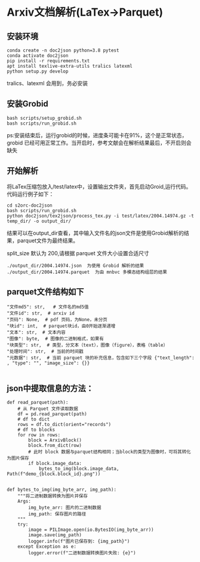 # Arxiv文档解析(LaTex->Parquet)

## 安装环境

```
conda create -n doc2json python=3.8 pytest
conda activate doc2json
pip install -r requirements.txt
apt install texlive-extra-utils tralics latexml
python setup.py develop
```

tralics、latexml 会用到，务必安装

## 安装Grobid
```
bash scripts/setup_grobid.sh
bash scripts/run_grobid.sh
```
ps:安装结束后，运行grobid的时候，进度条可能卡在91%，这个是正常状态，grobid 已经可用正常工作。当开启时，参考文献会在解析结果最后，不开启则会缺失

## 开始解析
将LaTex压缩包放入/test/latex中，设置输出文件夹，首先启动Groid,运行代码。代码运行例子如下：
```
cd s2orc-doc2json
bash scripts/run_grobid.sh
python doc2json/tex2json/process_tex.py -i test/latex/2004.14974.gz -t temp_dir/ -o output_dir/
```
结果可以在output_dir查看，其中输入文件名的json文件是使用Grobid解析的结果，parquet文件为最终结果。

split_size 默认为 200,请根据 parquet 文件大小设置合适尺寸

```
./output_dir/2004.14974.json  为使用 Grobid 解析的结果
./output_dir/2004.14974.parquet  为由 mnbvc 多模态结构组层的结果
```

## parquet文件结构如下
```
"文件md5": str,   # 文件名的md5值
"文件id": str,  # arxiv id
"页码": None,  # pdf 页码，为None，未分页
"块id": int,  # parquet块id，由0开始逐渐递增
"文本": str,  # 文本内容
"图像": byte,  # 图像的二进制格式，如果有 
"块类型": str,  # 类型，分文本（text），图像（figure），表格（table）
"处理时间": str,  # 当前的时间戳
"元数据": str,  # 当前 parquet 块的补充信息，包含如下三个字段 {"text_length": , "type": "", "image_size": {}}


```
## json中提取信息的方法：
```
def read_parquet(path):
    # 从 Parquet 文件读取数据
    df = pd.read_parquet(path)
    # df to dict
    rows = df.to_dict(orient="records")
    # df to blocks
    for row in rows:
        block = ArxivBlock()
        block.from_dict(row)
        # 此时 block 数据与parquet结构相同；当block的类型为图像时，可将其转化为图片保存
        if block.image_data:
            bytes_to_img(block.image_data, Path(f"demo_{block.block_id}.png"))
            
        
def bytes_to_img(img_byte_arr, img_path):
    """将二进制数据转换为图片并保存
    Args:
        img_byte_arr: 图片的二进制数据
        img_path: 保存图片的路径
    """
    try:
        image = PILImage.open(io.BytesIO(img_byte_arr))
        image.save(img_path)
        logger.info(f"图片已保存到: {img_path}")
    except Exception as e:
        logger.error(f"二进制数据转换图片失败: {e}")

```